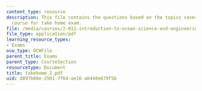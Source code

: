```yaml
---
content_type: resource
description: This file contains the questions based on the topics covered during the
  course for take home exam.
file: /media/courses/2-011-introduction-to-ocean-science-and-engineering-spring-2006/d897b08e25017f64ae16a6448e679f5b_takehome_2.pdf
file_type: application/pdf
learning_resource_types:
- Exams
ocw_type: OCWFile
parent_title: Exams
parent_type: CourseSection
resourcetype: Document
title: takehome_2.pdf
uid: d897b08e-2501-7f64-ae16-a6448e679f5b
---
```

